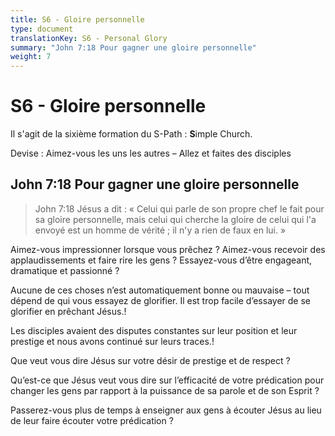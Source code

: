 ```yaml
---
title: S6 - Gloire personnelle
type: document
translationKey: S6 - Personal Glory
summary: "John 7:18 Pour gagner une gloire personnelle"
weight: 7
---
```

# S6 - Gloire personnelle

Il s'agit de la sixième formation du S-Path : **S**imple Church.

Devise : Aimez-vous les uns les autres – Allez et faites des disciples

## John 7:18 Pour gagner une gloire personnelle

>   John 7:18 Jésus a dit : « Celui qui parle de son propre chef le fait pour sa gloire personnelle, mais celui qui cherche la gloire de celui qui l'a envoyé est un homme de vérité ; il n'y a rien de faux en lui. »

Aimez-vous impressionner lorsque vous prêchez ? Aimez-vous recevoir des applaudissements et faire rire les gens ? Essayez-vous d’être engageant, dramatique et passionné ?

Aucune de ces choses n’est automatiquement bonne ou mauvaise – tout dépend de qui vous essayez de glorifier. Il est trop facile d’essayer de se glorifier en prêchant Jésus.!

Les disciples avaient des disputes constantes sur leur position et leur prestige et nous avons continué sur leurs traces.!

Que veut vous dire Jésus sur votre désir de prestige et de respect ?

Qu’est-ce que Jésus veut vous dire sur l’efficacité de votre prédication pour changer les gens par rapport à la puissance de sa parole et de son Esprit ?

Passerez-vous plus de temps à enseigner aux gens à écouter Jésus au lieu de leur faire écouter votre prédication ?


